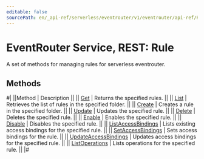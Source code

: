 ```yaml
---
editable: false
sourcePath: en/_api-ref/serverless/eventrouter/v1/eventrouter/api-ref/Rule/index.md
---
```


# EventRouter Service, REST: Rule

A set of methods for managing rules for serverless eventrouter.

## Methods

#|
||Method | Description ||
|| [Get](get.md) | Returns the specified rules. ||
|| [List](list.md) | Retrieves the list of rules in the specified folder. ||
|| [Create](create.md) | Creates a rule in the specified folder. ||
|| [Update](update.md) | Updates the specified rule. ||
|| [Delete](delete.md) | Deletes the specified rule. ||
|| [Enable](enable.md) | Enables the specified rule. ||
|| [Disable](disable.md) | Disables the specified rule. ||
|| [ListAccessBindings](listAccessBindings.md) | Lists existing access bindings for the specified rule. ||
|| [SetAccessBindings](setAccessBindings.md) | Sets access bindings for the rule. ||
|| [UpdateAccessBindings](updateAccessBindings.md) | Updates access bindings for the specified rule. ||
|| [ListOperations](listOperations.md) | Lists operations for the specified rule. ||
|#